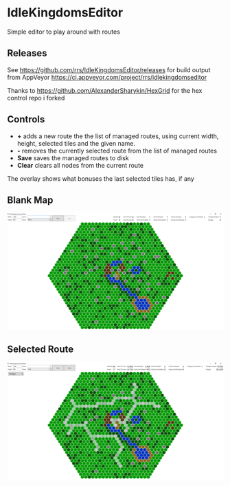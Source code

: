 IdleKingdomsEditor
==================

Simple editor to play around with routes

Releases
--------

See https://github.com/rrs/IdleKingdomsEditor/releases for build output from AppVeyor https://ci.appveyor.com/project/rrs/idlekingdomseditor

Thanks to https://github.com/AlexanderSharykin/HexGrid for the hex control repo i forked

Controls
--------

* **\+** adds a new route the the list of managed routes, using current width, height, selected tiles and the given name.
* **\-** removes the currently selected route from the list of managed routes
* **Save** saves the managed routes to disk
* **Clear** clears all nodes from the current route

The overlay shows what bonuses the last selected tiles has, if any

Blank Map
---------

![clear map](Screenshots/blank.png)

Selected Route
--------------

![selected route map](Screenshots/selected.png)